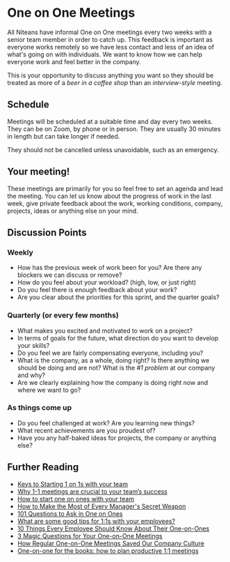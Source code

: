# One on One Meetings

All Niteans have informal One on One meetings every two weeks with a senior team member in order to catch up. This feedback is important as everyone works remotely so we have less contact and less of an idea of what's going on with individuals. We want to know how we can help everyone work and feel better in the company.

This is your opportunity to discuss anything you want so they should be treated as more of a *beer in a coffee shop* than an *interview-style* meeting.


## Schedule

Meetings will be scheduled at a suitable time and day every two weeks. They can be on Zoom, by phone or in person. They are usually 30 minutes in length but can take longer if needed.

They should not be cancelled unless unavoidable, such as an emergency.

## Your meeting!

These meetings are primarily for you so feel free to set an agenda and lead the meeting. You can let us know about the progress of work in the last week, give private feedback about the work, working conditions, company, projects, ideas or anything else on your mind.

## Discussion Points

### Weekly

* How has the previous week of work been for you? Are there any blockers we can discuss or remove?
* How do you feel about your workload? (high, low, or just right)
* Do you feel there is enough feedback about your work?
* Are you clear about the priorities for this sprint, and the quarter goals?

### Quarterly (or every few months)

* What makes you excited and motivated to work on a project?
* In terms of goals for the future, what direction do you want to develop your skills?
* Do you feel we are fairly compensating everyone, including you?
* What is the company, as a whole, doing right? Is there anything we should be doing and are not? What is the *#1 problem* at our company and why?
* Are we clearly explaining how the company is doing right now and where we want to go?

### As things come up

* Do you feel challenged at work? Are you learning new things?
* What recent achievements are you proudest of?
* Have you any half-baked ideas for projects, the company or anything else?


## Further Reading

* [Keys to Starting 1 on 1s with your team](https://medium.com/lighthouse-on-leadership/keys-to-starting-1-on-1s-with-your-team-320448d258ad)
* [Why 1-1 meetings are crucial to your team’s success](https://wavelength.asana.com/workstyle-what-is-a-1-1/)
* [How to start one on ones with your team ](https://getlighthouse.com/blog/how-to-start-one-on-ones-your-teams/)
* [How to Make the Most of Every Manager's Secret Weapon]( https://getlighthouse.com/blog/make-every-managers-secret-weapon/)
* [101 Questions to Ask in One on Ones](http://jasonevanish.com/2014/05/29/101-questions-to-ask-in-1-on-1s/)
* [What are some good tips for 1:1s with your employees?](https://www.quora.com/What-are-some-good-tips-for-1-1s-with-your-employees)
* [10 Things Every Employee Should Know About Their One-on-Ones](https://getlighthouse.com/blog/one-on-ones-employee-know/)
* [3 Magic Questions for Your One-on-One Meetings](http://blog.hubspot.com/sales/magic-questions-for-your-one-on-one-meetings)
* [How Regular One-on-One Meetings Saved Our Company Culture](https://www.groovehq.com/blog/one-on-one-meetings-for-company-culture)
* [One-on-one for the books: how to plan productive 1:1 meetings](https://blog.asana.com/2017/12/one-on-one-meeting-agenda/)
